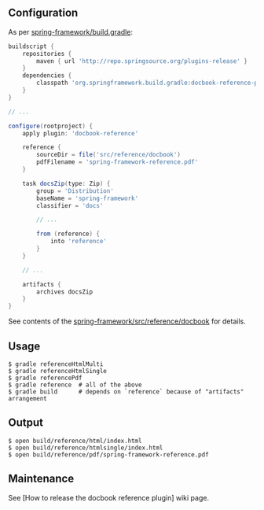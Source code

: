 ## Configuration
As per [spring-framework/build.gradle][1]:
```groovy
buildscript {
    repositories {
        maven { url 'http://repo.springsource.org/plugins-release' }
    }
    dependencies {
        classpath 'org.springframework.build.gradle:docbook-reference-plugin:0.2.0'
    }
}

// ...

configure(rootproject) {
    apply plugin: 'docbook-reference'

    reference {
        sourceDir = file('src/reference/docbook')
        pdfFilename = 'spring-framework-reference.pdf'
    }

    task docsZip(type: Zip) {
        group = 'Distribution'
        baseName = 'spring-framework'
        classifier = 'docs'

        // ...

        from (reference) {
            into 'reference'
        }
    }

    // ...

    artifacts {
        archives docsZip
    }
}
```
See contents of the [spring-framework/src/reference/docbook][2] for details.


## Usage
```
$ gradle referenceHtmlMulti
$ gradle referenceHtmlSingle
$ gradle referencePdf
$ gradle reference  # all of the above
$ gradle build      # depends on `reference` because of "artifacts" arrangement
```

## Output
```
$ open build/reference/html/index.html
$ open build/reference/htmlsingle/index.html
$ open build/reference/pdf/spring-framework-reference.pdf
```

## Maintenance
See [How to release the docbook reference plugin] wiki page.

[1]: https://github.com/SpringSource/spring-framework/blob/master/build.gradle
[2]: https://github.com/SpringSource/spring-framework/tree/master/src/reference/docbook
[3]: https://github.com/SpringSource/gradle-plugins/wiki/How-to-release-the-docbook-reference-plugin
